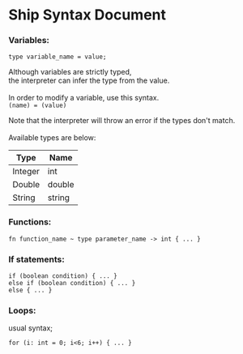 # Ship Syntax Document

### Variables:
`type variable_name = value;`

Although variables are strictly typed,\
the interpreter can infer the type from the value.\
\
In order to modify a variable, use this syntax.\
`(name) = (value)`

Note that the interpreter will throw an error if the types don't match.
\
\
Available types are below:

| Type    | Name   |
|---------|--------|
| Integer | int    |
| Double  | double |
| String  | string |


### Functions:
`
fn function_name ~ type parameter_name -> int { ... }
`


### If statements:

`if (boolean condition) { ... }`\
`else if (boolean condition) { ... }`\
`else { ... }`


### Loops:
usual syntax;

`for (i: int = 0; i<6; i++) {
    ...
}`









